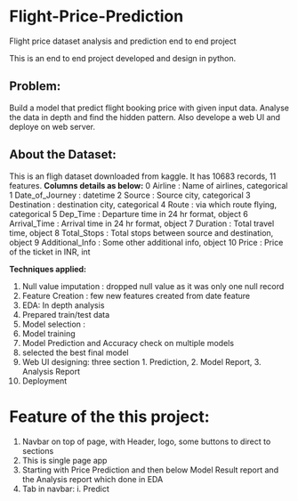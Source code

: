 # Flight-Price-Prediction
Flight price dataset analysis and prediction end to end project

This is an end to end project developed and design in python.
## Problem: 
Build a model that predict flight booking price with given input data. Analyse the data in depth and find the hidden pattern.
Also develope a web UI and deploye on web server.

## About the Dataset:
 This is an fligh dataset downloaded from kaggle.
 It has 10683 records, 11 features.
 **Columns details as below:**
 0   Airline         : Name of airlines, categorical
 1   Date_of_Journey : datetime
 2   Source          : Source city, categorical
 3   Destination     : destination city, categorical
 4   Route           : via which route flying, categorical
 5   Dep_Time        : Departure time in 24 hr format, object
 6   Arrival_Time    : Arrival time in 24 hr format, object
 7   Duration        : Total travel time, object
 8   Total_Stops     : Total stops between source and destination, object
 9   Additional_Info : Some other additional info, object
 10  Price           : Price of the ticket in INR, int
 
 **Techniques applied:**
 1. Null value imputation : dropped null value as it was only one null record
 2. Feature Creation : few new features created from date feature
 3. EDA: In depth analysis
 4. Prepared train/test data
 5. Model selection : 
 6. Model training
 7. Model Prediction and Accuracy check on multiple models
 8. selected the best final model
 9. Web UI designing: three section 1. Prediction, 2. Model Report, 3. Analysis Report
 10. Deployment

# Feature of the this project:
1. Navbar on top of page, with Header, logo, some buttons to direct to sections
2. This is single page app
3. Starting with Price Prediction and then below Model Result report and the Analysis report which done in EDA
4. Tab in navbar: 
    i. Predict
